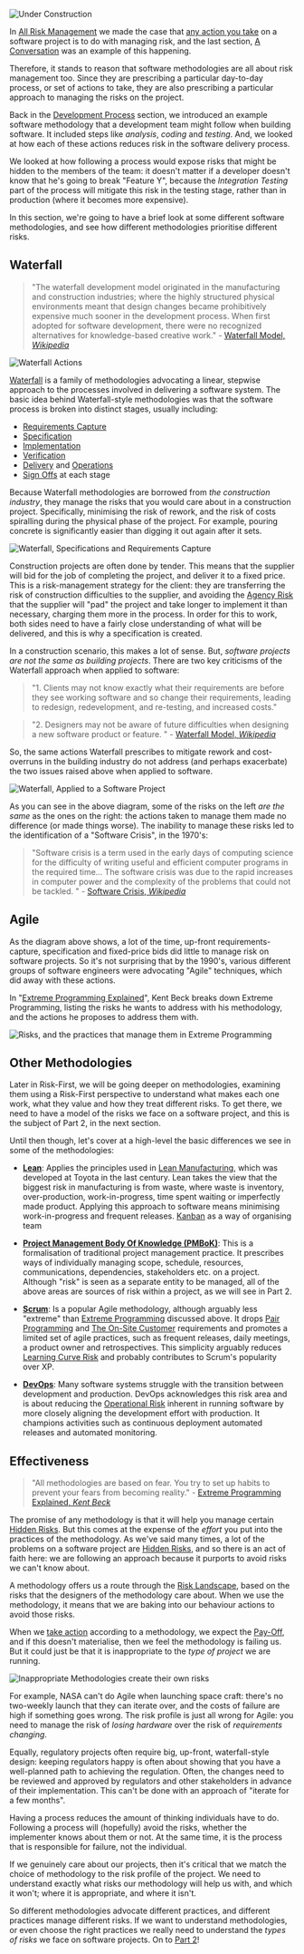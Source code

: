 ![Under Construction](images/state/uc.png)

In [All Risk Management](All-Risk-Management) we made the case that [any action you take](Glossary#taking-action) on a software project is to do with managing risk, and the last section, [A Conversation](A-Conversation) was an example of this happening. 

Therefore, it stands to reason that software methodologies are all about risk management too.  Since they are prescribing a particular day-to-day process, or set of actions to take, they are also prescribing a particular approach to managing the risks on the project.  

Back in the [Development Process](Development-Process) section, we introduced an example software methodology that a development team might follow when building software.  It included steps like _analysis_, _coding_ and _testing_.  And, we looked at how each of these actions reduces risk in the software delivery process.  

We looked at how following a process would expose risks that might be hidden to the members of the team:  it doesn't matter if a developer doesn't know that he's going to break "Feature Y", because the _Integration Testing_ part of the process will mitigate this risk in the testing stage, rather than in production (where it becomes more expensive).  

In this section, we're going to have a brief look at some different software methodologies, and see how different methodologies prioritise different risks.

## Waterfall

> "The waterfall development model originated in the manufacturing and construction industries; where the highly structured physical environments meant that design changes became prohibitively expensive much sooner in the development process. When first adopted for software development, there were no recognized alternatives for knowledge-based creative work." - [Waterfall Model, _Wikipedia_](https://en.wikipedia.org/wiki/Waterfall_model)

![Waterfall Actions](images/generated/introduction/waterfall.png) 

[Waterfall](https://en.wikipedia.org/wiki/Waterfall_model) is a family of methodologies advocating a linear, stepwise approach to the processes involved in delivering a software system.  The basic idea behind Waterfall-style methodologies was that the software process is broken into distinct stages, usually including:

- [Requirements Capture](Requirements-Capture)
- [Specification](Big-Design-Up-Front)
- [Implementation](Development)
- [Verification](Testing)
- [Delivery](Delivery) and [Operations](Support)
- [Sign Offs](Sign-Offs) at each stage

Because Waterfall methodologies are borrowed from _the construction industry_, they manage the risks that you would care about in a construction project.  Specifically, minimising the risk of rework, and the risk of costs spiralling during the physical phase of the project.  For example, pouring concrete is significantly easier than digging it out again after it sets.  

![Waterfall, Specifications and Requirements Capture](images/generated/introduction/waterfall2.png)

Construction projects are often done by tender.  This means that the supplier will bid for the job of completing the project, and deliver it to a fixed price.   This is a risk-management strategy for the client:  they are transferring the risk of construction difficulties to the supplier, and avoiding the [Agency Risk](Agency-Risk) that the supplier will "pad" the project and take longer to implement it than necessary, charging them more in the process.  In order for this to work, both sides need to have a fairly close understanding of what will be delivered, and this is why a specification is created.

In a construction scenario, this makes a lot of sense.  But, _software projects are not the same as building projects_.  There are two key criticisms of the Waterfall approach when applied to software:  

> "1.  Clients may not know exactly what their requirements are before they see working software and so change their requirements, leading to redesign, redevelopment, and re-testing, and increased costs."

> "2.  Designers may not be aware of future difficulties when designing a new software product or feature. " - [Waterfall Model, _Wikipedia_](https://en.wikipedia.org/wiki/Waterfall_model#Supporting_arguments)

So, the same actions Waterfall prescribes to mitigate rework and cost-overruns in the building industry do not address (and perhaps exacerbate) the two issues raised above when applied to software.

![Waterfall, Applied to a Software Project](images/generated/introduction/waterfall3.png)

As you can see in the above diagram, some of the risks on the left _are the same_ as the ones on the right:  the actions taken to manage them made no difference (or made things worse).  The inability to manage these risks led to the identification of a "Software Crisis", in the 1970's:

> "Software crisis is a term used in the early days of computing science for the difficulty of writing useful and efficient computer programs in the required time...   The software crisis was due to the rapid increases in computer power and the complexity of the problems that could not be tackled. " - [Software Crisis, _Wikipedia_](https://en.wikipedia.org/wiki/Software_crisis)

## Agile

As the diagram above shows, a lot of the time, up-front requirements-capture, specification and fixed-price bids did little to manage risk on software projects.  So it's not surprising that by the 1990's, various different groups of software engineers were advocating "Agile" techniques, which did away with these actions.

In "[Extreme Programming Explained](http://amzn.eu/d/1vSqAWa)", Kent Beck breaks down Extreme Programming, listing the risks he wants to address with his methodology, and the actions he proposes to address them with.

![Risks, and the practices that manage them in Extreme Programming](images/generated/introduction/xp.png)

## Other Methodologies

Later in Risk-First, we will be going deeper on methodologies, examining them using a Risk-First perspective to understand what makes each one work, what they value and how they treat different risks.  To get there, we need to have a model of the risks we face on a software project, and this is the subject of Part 2, in the next section.  

Until then though, let's cover at a high-level the basic differences we see in some of the methodologies:

 - **[Lean](https://en.wikipedia.org/wiki/Lean_software_development)**: Applies the principles used in [Lean Manufacturing](https://en.wikipedia.org/wiki/Lean_manufacturing), which was developed at Toyota in the last century.  Lean takes the view that the biggest risk in manufacturing is from waste, where waste is inventory, over-production, work-in-progress, time spent waiting or imperfectly made product.  Applying this approach to software means minimising work-in-progress and frequent releases.  [Kanban]() as a way of organising team

 - **[Project Management Body Of Knowledge (PMBoK)](https://en.wikipedia.org/wiki/Project_Management_Body_of_Knowledge)**:  This is a formalisation of traditional project management practice.  It prescribes ways of individually managing scope, schedule, resources, communications, dependencies, stakeholders etc. on a project.  Although "risk" is seen as a separate entity to be managed, all of the above areas are sources of risk within a project, as we will see in Part 2.

 - **[Scrum](https://en.wikipedia.org/wiki/Scrum_(software_development))**: Is a popular Agile methodology, although arguably less "extreme" than [Extreme Programming](http://amzn.eu/d/1vSqAWa) discussed above.  It drops [Pair Programming]() and [The On-Site Customer]() requirements and promotes a limited set of agile practices, such as frequent releases, daily meetings, a product owner and retrospectives.  This simplicity arguably reduces [Learning Curve Risk](Communication-Risk#learning-curve-risk) and probably contributes to Scrum's popularity over XP.  
 
 - **[DevOps](https://en.wikipedia.org/wiki/DevOps)**: Many software systems struggle with the transition between development and production.  DevOps acknowledges this risk area and is about reducing the [Operational Risk](Operational-Risk) inherent in running software by more closely aligning the development effort with production.  It champions activities such as continuous deployment automated releases and automated monitoring.

## Effectiveness

> "All methodologies are based on fear.  You try to set up habits to prevent your fears from becoming reality." - [Extreme Programming Explained, _Kent Beck_](http://amzn.eu/d/1vSqAWa)

The promise of any methodology is that it will help you manage certain [Hidden Risks](Glossary#hidden-risk).  But this comes at the expense of the _effort_ you put into the practices of the methodology.  As we've said many times, a lot of the problems on a software project are [Hidden Risks](Glossary#hidden-risk), and so there is an act of faith here:  we are following an approach because it purports to avoid risks we can't know about.

A methodology offers us a route through the [Risk Landscape](Glossary#risk-landscape), based on the risks that the designers of the methodology care about.  When we use the methodology, it means that we are baking into our behaviour actions to avoid those risks.  
 
When we [take action](Glossary#take-action) according to a methodology, we expect the [Pay-Off](Glossary#pay-off), and if this doesn't materialise, then we feel the methodology is failing us.   But it could just be that it is inappropriate to the _type of project_ we are running.

![Inappropriate Methodologies create their own risks](images/generated/introduction/one_size.png)

For example, NASA can't do Agile when launching space craft:  there's no two-weekly launch that they can iterate over, and the costs of failure are high if something goes wrong.   The risk profile is just all wrong for Agile: you need to manage the risk of _losing hardware_ over the risk of _requirements changing_.  

Equally, regulatory projects often require big, up-front, waterfall-style design:  keeping regulators happy is often about showing  that you have a well-planned path to achieving the regulation.  Often, the changes need to be reviewed and approved by regulators and other stakeholders in advance of their implementation.  This can't be done with an approach of "iterate for a few months".  

Having a process reduces the amount of thinking individuals have to do.  Following a process will (hopefully) avoid the risks, whether the implementer knows about them or not.  At the same time, it is the process that is responsible for failure, not the individual.  

If we genuinely care about our projects, then it's critical that we match the choice of methodology to the risk profile of the project.  We need to understand exactly what risks our methodology will help us with, and which it won't; where it is appropriate, and where it isn't.

So different methodologies advocate different practices, and different practices manage different risks.   If we want to understand methodologies, or even choose the right practices we really need to understand the _types of risks_ we face on software projects.  On to [Part 2](Risk-Landscape)!
